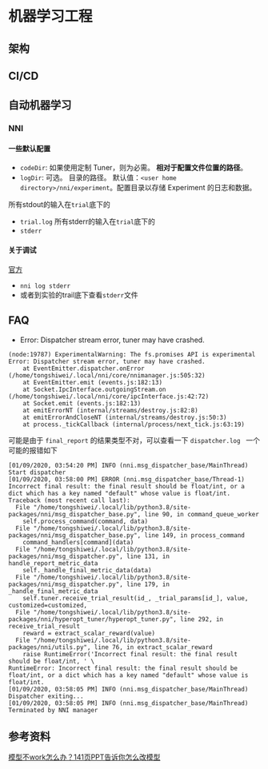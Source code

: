 # 机器学习工程

## 架构

## CI/CD

## 自动机器学习

### NNI

#### 一些默认配置

* `codeDir`: 如果使用定制 Tuner，则为必需。 **相对于配置文件位置的路径**。
* `logDir`: 可选。 目录的路径。 默认值：`<user home directory>/nni/experiment`。配置目录以存储 Experiment 的日志和数据。

所有stdout的输入在`trial`底下的
* `trial.log`
  所有stderr的输入在`trial`底下的
* `stderr`

#### 关于调试
[官方](https://nni.readthedocs.io/zh/latest/Tutorial/HowToDebug.html)

* `nni log stderr`
* 或者到实验的trail底下查看`stderr`文件

## FAQ

* Error: Dispatcher stream error, tuner may have crashed.
```
(node:19787) ExperimentalWarning: The fs.promises API is experimental
Error: Dispatcher stream error, tuner may have crashed.
    at EventEmitter.dispatcher.onError (/home/tongshiwei/.local/nni/core/nnimanager.js:505:32)
    at EventEmitter.emit (events.js:182:13)
    at Socket.IpcInterface.outgoingStream.on (/home/tongshiwei/.local/nni/core/ipcInterface.js:42:72)
    at Socket.emit (events.js:182:13)
    at emitErrorNT (internal/streams/destroy.js:82:8)
    at emitErrorAndCloseNT (internal/streams/destroy.js:50:3)
    at process._tickCallback (internal/process/next_tick.js:63:19)
```
可能是由于 `final_report` 的结果类型不对，可以查看一下 `dispatcher.log `
一个可能的报错如下
```text
[01/09/2020, 03:54:20 PM] INFO (nni.msg_dispatcher_base/MainThread) Start dispatcher
[01/09/2020, 03:58:00 PM] ERROR (nni.msg_dispatcher_base/Thread-1) Incorrect final result: the final result should be float/int, or a dict which has a key named "default" whose value is float/int.
Traceback (most recent call last):
  File "/home/tongshiwei/.local/lib/python3.8/site-packages/nni/msg_dispatcher_base.py", line 90, in command_queue_worker
    self.process_command(command, data)
  File "/home/tongshiwei/.local/lib/python3.8/site-packages/nni/msg_dispatcher_base.py", line 149, in process_command
    command_handlers[command](data)
  File "/home/tongshiwei/.local/lib/python3.8/site-packages/nni/msg_dispatcher.py", line 131, in handle_report_metric_data
    self._handle_final_metric_data(data)
  File "/home/tongshiwei/.local/lib/python3.8/site-packages/nni/msg_dispatcher.py", line 179, in _handle_final_metric_data
    self.tuner.receive_trial_result(id_, _trial_params[id_], value, customized=customized,
  File "/home/tongshiwei/.local/lib/python3.8/site-packages/nni/hyperopt_tuner/hyperopt_tuner.py", line 292, in receive_trial_result
    reward = extract_scalar_reward(value)
  File "/home/tongshiwei/.local/lib/python3.8/site-packages/nni/utils.py", line 76, in extract_scalar_reward
    raise RuntimeError('Incorrect final result: the final result should be float/int, ' \
RuntimeError: Incorrect final result: the final result should be float/int, or a dict which has a key named "default" whose value is float/int.
[01/09/2020, 03:58:05 PM] INFO (nni.msg_dispatcher_base/MainThread) Dispatcher exiting...
[01/09/2020, 03:58:05 PM] INFO (nni.msg_dispatcher_base/MainThread) Terminated by NNI manager
```

## 参考资料
[模型不work怎么办？141页PPT告诉你怎么改模型](https://mp.weixin.qq.com/s/919S2M1dRMSs69gjJn0Taw)

